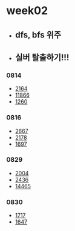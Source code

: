# week02

- ## dfs, bfs 위주
- ## 실버 탈출하기!!!

### 0814

- [2164](https://www.acmicpc.net/problem/2164)
- [11866](https://www.acmicpc.net/problem/11866)
- [1260](https://www.acmicpc.net/problem/1260)

### 0816

- [2667](https://www.acmicpc.net/problem/2667)
- [2178](https://www.acmicpc.net/problem/2178)
- [1697](https://www.acmicpc.net/problem/1697)

### 0829

- [2004](https://www.acmicpc.net/problem/2004)
- [2436](https://www.acmicpc.net/problem/2436)
- [14465](https://www.acmicpc.net/problem/14465)

### 0830

- [1717](https://www.acmicpc.net/problem/1717)
- [1647](https://www.acmicpc.net/problem/1647)
